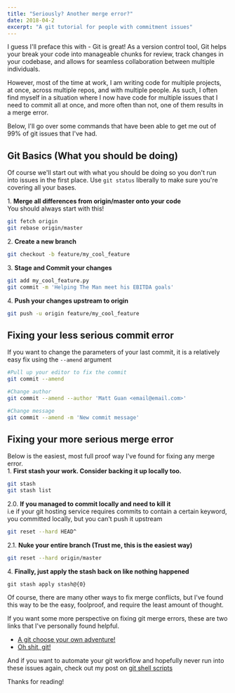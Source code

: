 ```yaml
---
title: "Seriously? Another merge error?"
date: 2018-04-2
excerpt: "A git tutorial for people with commitment issues"
---
```

I guess I'll preface this with - Git is great! As a version control tool, Git helps your break your code into manageable chunks for review, track changes in your codebase, and allows for seamless collaboration between multiple individuals.

However, most of the time at work, I am writing code for multiple projects, at once, across multiple repos, and with multiple people. As such, I often find myself in a situation where I now have code for multiple issues that I need to commit all at once, and more often than not, one of them results in a merge error.

Below, I'll go over some commands that have been able to get me out of 99% of git issues that I've had.

## Git Basics (What you should be doing)
Of course we'll start out with what you should be doing so you don't run into issues in the first place. Use `git status` liberally to make sure you're covering all your bases. 

1\. __Merge all differences from origin/master onto your code__  
You should always start with this!
```bash
git fetch origin
git rebase origin/master
```

2\. __Create a new branch__
```bash
git checkout -b feature/my_cool_feature
```

3\. __Stage and Commit your changes__
```bash
git add my_cool_feature.py
git commit -m 'Helping The Man meet his EBITDA goals'
```

4\. __Push your changes upstream to origin__
```bash
git push -u origin feature/my_cool_feature
```

## Fixing your less serious commit error
If you want to change the parameters of your last commit, it is a relatively easy fix using the `--amend` argument
```bash
#Pull up your editor to fix the commit
git commit --amend

#Change author
git commit --amend --author 'Matt Guan <email@email.com>'

#Change message
git commit --amend -m 'New commit message'
```

## Fixing your more serious merge error
Below is the easiest, most full proof way I've found for fixing any merge error.  
1\. __First stash your work. Consider backing it up locally too.__
```bash
git stash
git stash list
```

2.0\. __If you managed to commit locally and need to kill it__  
i.e if your git hosting service requires commits to contain a certain keyword, you committed locally, but you can't push it upstream
```bash
git reset --hard HEAD^
```

2.1\. __Nuke your entire branch (Trust me, this is the easiest way)__
```bash
git reset --hard origin/master
```

4\. __Finally, just apply the stash back on like nothing happened__
```
git stash apply stash@{0}
```

Of course, there are many other ways to fix merge conflicts, but I've found this way to be the easy, foolproof, and require the least amount of thought.

If you want some more perspective on fixing git merge errors, these are two links that I've personally found helpful.
* <a href="http://sethrobertson.github.io/GitFixUm/fixup.html" target="_blank">A git choose your own adventure!</a>
* <a href="http://ohshitgit.com/" target="_blank">Oh shit, git!</a>

And if you want to automate your git workflow and hopefully never run into these issues again, check out my post on <a href="../git_shell_scripts" target="_blank">git shell scripts</a>

Thanks for reading!